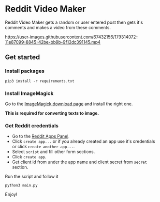 # Reddit Video Maker

Reddit Video Maker gets a random or user entered post then gets it's comments and makes a video from these comments.

https://user-images.githubusercontent.com/67432156/179314072-11e87099-8845-42be-bb9b-9f13dc391145.mp4


## Get started

### Install packages
```
pip3 install -r requirements.txt
```

### Install ImageMagick
Go to the [ImageMagick download page](https://imagemagick.org/script/download.php) and install the right one.

**This is required for converting texts to image.**


### Get Reddit credentials
- Go to the [Reddit Apps Panel](https://www.reddit.com/prefs/apps/).
- Click `create app...` or if you already created an app use it's credentials or click `create another app...`.
- Select `script` and fill other form sections.
- Click `create app`.
- Get client id from under the app name and client secret from `secret` section.

Run the script and follow it
```
python3 main.py
```

Enjoy!

